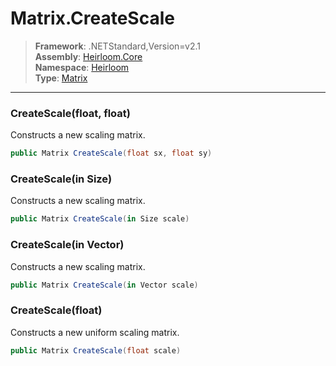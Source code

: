 # Matrix.CreateScale

> **Framework**: .NETStandard,Version=v2.1  
> **Assembly**: [Heirloom.Core][0]  
> **Namespace**: [Heirloom][0]  
> **Type**: [Matrix][1]  

--------------------------------------------------------------------------------

### CreateScale(float, float)

Constructs a new scaling matrix.

```cs
public Matrix CreateScale(float sx, float sy)
```

### CreateScale(in Size)

Constructs a new scaling matrix.

```cs
public Matrix CreateScale(in Size scale)
```

### CreateScale(in Vector)

Constructs a new scaling matrix.

```cs
public Matrix CreateScale(in Vector scale)
```

### CreateScale(float)

Constructs a new uniform scaling matrix.

```cs
public Matrix CreateScale(float scale)
```

[0]: ..\Heirloom.Core.md
[1]: Heirloom.Matrix.md
